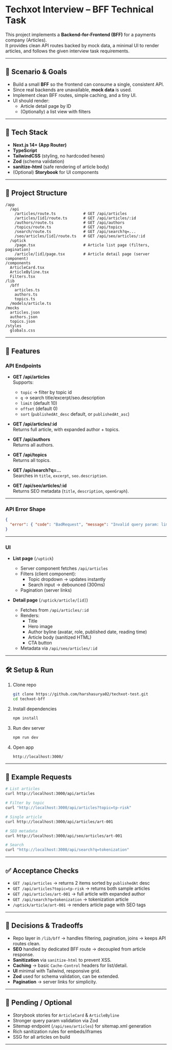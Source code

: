 # Techxot Interview – BFF Technical Task

This project implements a **Backend-for-Frontend (BFF)** for a payments company (Articles).  
It provides clean API routes backed by mock data, a minimal UI to render articles, and follows the given interview task requirements.

---

## 📌 Scenario & Goals

- Build a small **BFF** so the frontend can consume a single, consistent API.
- Since real backends are unavailable, **mock data** is used.
- Implement clean BFF routes, simple caching, and a tiny UI.
- UI should render:
  - Article detail page by ID
  - (Optionally) a list view with filters

---

## 🚀 Tech Stack

- **Next.js 14+ (App Router)**
- **TypeScript**
- **TailwindCSS** (styling, no hardcoded hexes)
- **Zod** (schema validation)
- **sanitize-html** (safe rendering of article body)
- (Optional) **Storybook** for UI components

---

## 📂 Project Structure

```
/app
  /api
    /articles/route.ts            # GET /api/articles
    /articles/[id]/route.ts       # GET /api/articles/:id
    /authors/route.ts             # GET /api/authors
    /topics/route.ts              # GET /api/topics
    /search/route.ts              # GET /api/search?q=...
    /seo/articles/[id]/route.ts   # GET /api/seo/articles/:id
  /uptick
    /page.tsx                     # Article list page (filters, pagination)
    /article/[id]/page.tsx        # Article detail page (server component)
/components
  ArticleCard.tsx
  ArticleByline.tsx
  Filters.tsx
/lib
  /bff
    articles.ts
    authors.ts
    topics.ts
  /models/article.ts
/mocks
  articles.json
  authors.json
  topics.json
/styles
  globals.css
```

---

## 🔑 Features

### API Endpoints

- **GET /api/articles**  
  Supports:

  - `topic` → filter by topic id
  - `q` → search title/excerpt/seo.description
  - `limit` (default 10)
  - `offset` (default 0)
  - `sort` (`publishedAt_desc` default, or `publishedAt_asc`)

- **GET /api/articles/:id**  
  Returns full article, with expanded author + topics.

- **GET /api/authors**  
  Returns all authors.

- **GET /api/topics**  
  Returns all topics.

- **GET /api/search?q=...**  
  Searches in `title`, `excerpt`, `seo.description`.

- **GET /api/seo/articles/:id**  
  Returns SEO metadata (`title`, `description`, `openGraph`).

---

### API Error Shape

```json
{
  "error": { "code": "BadRequest", "message": "Invalid query param: limit" }
}
```

---

### UI

- **List page** (`/uptick`)

  - Server component fetches `/api/articles`
  - Filters (client component):
    - Topic dropdown → updates instantly
    - Search input → debounced (300ms)
  - Pagination (server links)

- **Detail page** (`/uptick/article/[id]`)
  - Fetches from `/api/articles/:id`
  - Renders:
    - Title
    - Hero image
    - Author byline (avatar, role, published date, reading time)
    - Article body (sanitized HTML)
    - CTA button
  - Metadata via `/api/seo/articles/:id`

---

## 🛠️ Setup & Run

1. Clone repo

   ```bash
   git clone https://github.com/harshasurya02/techxot-test.git
   cd techxot-bff
   ```

2. Install dependencies

   ```bash
   npm install
   ```

3. Run dev server

   ```bash
   npm run dev
   ```

4. Open app
   ```
   http://localhost:3000/
   ```

---

## 📖 Example Requests

```bash
# List articles
curl http://localhost:3000/api/articles

# Filter by topic
curl "http://localhost:3000/api/articles?topic=tp-risk"

# Single article
curl http://localhost:3000/api/articles/art-001

# SEO metadata
curl http://localhost:3000/api/seo/articles/art-001

# Search
curl "http://localhost:3000/api/search?q=tokenization"
```

---

## ✅ Acceptance Checks

- `GET /api/articles` → returns 2 items sorted by `publishedAt` desc
- `GET /api/articles?topic=tp-risk` → returns both sample articles
- `GET /api/articles/art-001` → full article with expanded author
- `GET /api/search?q=tokenization` → tokenization article
- `/uptick/article/art-001` → renders article page with SEO tags

---

## 📌 Decisions & Tradeoffs

- Repo layer in `/lib/bff` → handles filtering, pagination, joins → keeps API routes clean.
- **SEO** handled by dedicated BFF route → decoupled from article response.
- **Sanitization** via `sanitize-html` to prevent XSS.
- **Caching** → basic `Cache-Control` headers for list/detail.
- **UI** minimal with Tailwind, responsive grid.
- **Zod** used for schema validation, can be extended.
- **Pagination** → server links for simplicity.

---

## 📌 Pending / Optional

- Storybook stories for `ArticleCard` & `ArticleByline`
- Stronger query param validation via Zod
- Sitemap endpoint (`/api/seo/articles`) for sitemap.xml generation
- Rich sanitization rules for embeds/iframes
- SSG for all articles on build

---
